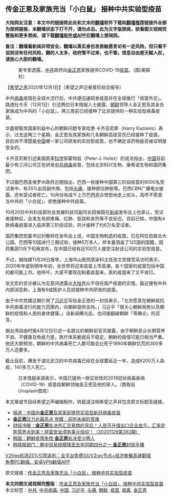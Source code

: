  <h2>传金正恩及家族充当「小白鼠」 接种中共实验型疫苗</h2> <p class="notice"><b>大陆网友注意：本文中的链接除此处和文末的<a href="https://github.com/bannedbook/fanqiang" >翻墙</a>软件下载和<a href="https://github.com/killgcd/justmysocks/blob/master/README.md">翻墙推荐</a>链接外全部为禁网链接，未翻墙状态下打不开，请勿点击。此为文字版禁闻，欲看图文视频完整版和更多禁闻，请下载<a href="https://github.com/bannedbook/fanqiang">翻墙软件或APP</a>后翻墙上禁闻网。</p><p>备注：翻墙看新闻非常安全，翻墙以真实身份发表敏感言论有一定风险，但只看不说则没有任何风险，翻的人太多，政府管不过来，也不管。信息自由是天赋人权，请放心大胆的翻墙。</b></p>  <div class="entry"> <figure><figcaption>美专家透露，<a href="https://www.bannedbook.org/bnews/tag/%e4%b8%ad%e5%85%b1/" class="st_tag internal_tag" rel="tag" title="标签 中共 下的日志">中共</a>政府向<a href="https://www.bannedbook.org/bnews/tag/%e9%87%91%e6%ad%a3%e6%81%a9/" class="st_tag internal_tag" rel="tag" title="标签 金正恩 下的日志">金正恩</a>家族提供COVID-19<a href="https://www.bannedbook.org/bnews/tag/%e7%96%ab%e8%8b%97/" class="st_tag internal_tag" rel="tag" title="标签 疫苗 下的日志">疫苗</a>。（图/美联社）</figcaption></figure> <p>【<span class='wp_keywordlink_affiliate'><a href="https://www.soundofhope.org" title="希望之声" target="_blank">希望之声</a></span>2020年12月1日】（希望之声记者斐珍综合报导）</p> <p>中共<a href="https://www.bannedbook.org/bnews/tag/%e7%97%85%e6%af%92/" class="st_tag internal_tag" rel="tag" title="标签 病毒 下的日志">病毒</a>疫情在全球大流行后，中共便迅速研发疫苗并在全球推行「疫苗外交」。路透社今天（12月1日）引述两位日本情报人士披露，<a href="https://www.bannedbook.org/bnews/tag/%e6%9c%9d%e9%b2%9c/" class="st_tag internal_tag" rel="tag" title="标签 朝鲜 下的日志">朝鲜</a>领导人金正恩及其金氏家族成为中共的「小白鼠」，两三周前已经接种了北京提供的一种实验型病毒疫苗。</p> <p>华盛顿智库国家利益中心的朝鲜问题专家哈里·卡齐亚尼斯（Harry Kazianis）表示，过去这两三个星期，金正恩及其家族和几名朝鲜高级官员已经接种了疫苗。 目前尚不清楚是<span class='wp_keywordlink_affiliate'><a href="https://www.bannedbook.org/" title="中国" target="_blank">中国</a></span>哪一家公司研发的实验型疫苗，也不确定该药物是否被证明是安全的。</p>  <p>卡齐亚尼斯引述美国医家<span class='wp_keywordlink'><a href="https://www.bannedbook.org/forum11/topic309.html" title="禁片：“科学”的棍子" target="_blank">科学</a></span>家霍特兹（Peter J. Hotez）的说法指出，<a href="https://www.bannedbook.org/bnews/tag/%E4%B8%AD%E5%9B%BD/" class="st_tag internal_tag" rel="tag" title="标签 中国 下的日志">中国</a>目前最少有三间公司正在研发<a href="https://www.bannedbook.org/bnews/tag/%e4%b8%ad%e5%85%b1%e7%97%85%e6%af%92/" class="st_tag internal_tag" rel="tag" title="标签 中共病毒 下的日志">中共病毒</a>疫苗，包括北京科兴生物、康希诺生物和国药集团。</p> <p>不过据巴西圣保罗州政府近期指出，巴西一些接种中国第三阶段疫苗的9000名受试者中，有35%出现副作用，包括<a href="https://www.bannedbook.org/bnews/tag/%e5%a4%b4%e7%97%9b/" class="st_tag internal_tag" rel="tag" title="标签 头痛 下的日志">头痛</a>、接种部位肿胀等。巴西CBN广播电台披露，还有受试者死亡。10月份有成千上万巴西民众愤怒地走上街头，高呼不愿意当中共的「小白鼠」，拒绝接种中共疫苗。</p> <p>10月20日中共科技部社会发展科技司副司长田保国在<span class='wp_keywordlink_affiliate'><a href="https://www.bannedbook.org/" title="新闻">新闻</a></span>发布会上也承认，受试者接种后，会发生局部疼痛、红肿、低烧和发热等不良反应。目前已知，中国有4款病毒疫苗进入临床第三阶段试验，共计接种了约6万名受试者。</p>  <p>国药集团党委书记刘敬桢在发布会上说，中国生物制造的疫苗，已在阿拉伯联合大公国、巴西等10国进行三期试验，接种5万多人，样本量涵盖了125国的国籍。国药集团11月下旬再宣布，在中国已经有近100万人接受注射该公司的实验型疫苗。</p> <p>不过，据陆媒11月28日报导，上海华山医院感染科主任张文宏接受采访时表示，2020年年底到明年年初，全世界将迎来疫苗上市高潮，各个国家的疫苗包括中国的都可能上市。他呼吁，大家不要现在盼着疫苗来，真的疫苗来了又不肯打。</p> <p>张文宏的言论被认为无意间透露出<span class='wp_keywordlink_affiliate'><a href="https://www.bannedbook.org/" title="大陆" target="_blank">大陆</a></span>民众不信任国产疫苗的实情。最近便有中共内部消息称，上海有9成医护人员拒接种中共研发的疫苗。</p>  <p>由于中共党媒近期引用了<a href="https://www.bannedbook.org/bnews/tag/%e4%b9%a0%e8%bf%91%e5%b9%b3/" class="st_tag internal_tag" rel="tag" title="标签 习近平 下的日志">习近平</a>写给金正恩的一封信表示，「北京愿意在朝鲜抵抗中共病毒流行的能力范围内，向朝鲜提供支持。」习近平「很关心朝鲜局势以及朝鲜的疫情和人民的身体健康。」该新闻曝光后，也间接戳破朝鲜「零确诊」的谎言。</p> <p>据台湾自由时报4月12日引述一名脱北的朝鲜前官员披露，由于朝鲜民众长期营养不良、不健康及免疫力差，医疗体系脆弱且不稳定，朝鲜的疫情可能已相当严重。他还大胆预测，朝鲜的中共病毒死亡人数可能会比死于1990年朝鲜饥荒的300多万人还要多。</p> <p>截止目前，爆发于湖北武汉的中共病毒已经在全球蔓延近一年，造成6200万人染疫，140多万人死亡。</p>  <figure><figcaption>日本情报来源表示，中国已提供一款实验性的2019冠状病毒疾病（COVID-19）疫苗给朝鲜领袖金正恩及他的家人。（图取自Unsplash图库）</figcaption></figure> <p>本文章或节目经希望之声编辑制作，转载请注明希望之声并包含原文标题及链接。</p> <ul class='op-related-articles' title='相关阅读'> <li><a href='https://www.bannedbook.org/bnews/headline/20201201/1440006.html' target='_blank'>报道：中国向<b>金正恩</b>及其家庭提供实验型新冠病毒疫苗</a></li> <li><a href='https://www.bannedbook.org/bnews/cnnews/20201130/1439594.html' target='_blank'><b>金正恩</b>压力达最高点 党媒：前所未闻的苦难</a></li> <li><a href='https://www.bannedbook.org/bnews/bannedvideo/20201129/1439111.html' target='_blank'>财经冷眼：<b>金正恩</b>处决外汇交易商的背后！人民币升值出口企业血亏，汇率走势零界点到来！财富安全须有美元信仰！（20201129第392期）</a></li> <li><a href='https://www.bannedbook.org/bnews/bannedvideo/20201128/1438324.html' target='_blank'>韩国：朝鲜疫情失控 <b>金正恩</b>处决至少两人</a></li> <li><a href='https://www.bannedbook.org/bnews/headline/20201128/1438311.html' target='_blank'>韩情报部门：朝中贸易规模降至去年同期四分之一 <b>金正恩</b>封锁平壤</a></li> </ul> <p class="texttj"> <a href="https://www.bannedbook.org/forum23/topic22702.html" target="_blank">V2free机场25%引荐返利：全平台免费SS/V2ray节点+经济套餐高速翻墙</a><br/> <a href="https://github.com/bannedbook/fanqiang/wiki/%E7%A6%81%E9%97%BB%E7%BD%91%E5%AE%89%E5%8D%93%E7%BF%BB%E5%A2%99%E6%96%B0%E9%97%BBAPP" target="_blank">免费PC翻墙、安卓VPN翻墙APP</a></p><p>原文链接：<a class="src_link"  href="https://www.soundofhope.org/post/448759" target="_blank">传金正恩及家族充当「小白鼠」 接种中共实验型疫苗</a></p><a name='sharetosocial'></a>       <div><b>本文的图文或视频完整版</b>：<a href='https://www.bannedbook.org/bnews/comments/20201201/1440167.html'>传金正恩及家族充当「小白鼠」 接种中共实验型疫苗</a></div>  </div><!--END ENTRY--> <div class="postfooter"> <div>本文标签：<a href="https://www.bannedbook.org/bnews/tag/%e4%b8%ad%e5%85%b1/" rel="tag">中共</a>, <a href="https://www.bannedbook.org/bnews/tag/%e4%b8%ad%e5%85%b1%e7%97%85%e6%af%92/" rel="tag">中共病毒</a>, <a href="https://www.bannedbook.org/bnews/tag/%E4%B8%AD%E5%9B%BD/" rel="tag">中国</a>, <a href="https://www.bannedbook.org/bnews/tag/%e4%b9%a0%e8%bf%91%e5%b9%b3/" rel="tag">习近平</a>, <a href="https://www.bannedbook.org/bnews/tag/%e5%a4%b4%e7%97%9b/" rel="tag">头痛</a>, <a href="https://www.bannedbook.org/bnews/tag/%e6%9c%9d%e9%b2%9c/" rel="tag">朝鲜</a>, <a href="https://www.bannedbook.org/bnews/tag/%e7%96%ab%e8%8b%97/" rel="tag">疫苗</a>, <a href="https://www.bannedbook.org/bnews/tag/%e7%97%85%e6%af%92/" rel="tag">病毒</a>, <a href="https://www.bannedbook.org/bnews/tag/%e9%87%91%e6%ad%a3%e6%81%a9/" rel="tag">金正恩</a></div>  </div><!--END POSTFOOTER--> 